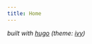 ```yaml
---
title: Home
---
```


*built with [hugo](https://gohugo.io/) (theme: [ivy](https://github.com/yihui/hugo-ivy))*